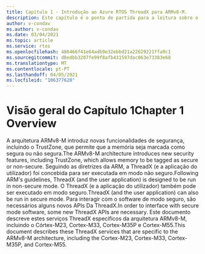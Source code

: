 ```yaml
---
title: Capítulo 1 - Introdução ao Azure RTOS ThreadX para ARMv8-M.
description: Este capítulo é o ponto de partida para a leitura sobre o Azure RTOS ThreadX Addendum para ARMv8-M.
author: v-condav
ms.author: v-condav
ms.date: 03/04/2021
ms.topic: article
ms.service: rtos
ms.openlocfilehash: 486466f41e64adb9e32ebbd21a22629221ffa9c1
ms.sourcegitcommit: d8edbb3207fe99f8afb431597dac063e73383e68
ms.translationtype: MT
ms.contentlocale: pt-PT
ms.lasthandoff: 04/05/2021
ms.locfileid: "106377628"
---
```

# <a name="chapter-1--overview"></a><span data-ttu-id="93ce7-103">Visão geral do Capítulo 1</span><span class="sxs-lookup"><span data-stu-id="93ce7-103">Chapter 1  Overview</span></span>

<span data-ttu-id="93ce7-104">A arquitetura ARMv8-M introduz novas funcionalidades de segurança, incluindo o TrustZone, que permite que a memória seja marcada como segura ou não segura.</span><span class="sxs-lookup"><span data-stu-id="93ce7-104">The ARMv8-M architecture introduces new security features, including TrustZone, which allows memory to be tagged as secure or non-secure.</span></span> <span data-ttu-id="93ce7-105">Seguindo as diretrizes da ARM, a ThreadX (e a aplicação do utilizador) foi concebida para ser executada em modo não seguro.</span><span class="sxs-lookup"><span data-stu-id="93ce7-105">Following ARM's guidelines, ThreadX (and the user application) is designed to be run in non-secure mode.</span></span> <span data-ttu-id="93ce7-106">O ThreadX (e a aplicação do utilizador) também pode ser executado em modo seguro.</span><span class="sxs-lookup"><span data-stu-id="93ce7-106">ThreadX (and the user application) can also be run in secure mode.</span></span> <span data-ttu-id="93ce7-107">Para interagir com o software de modo seguro, são necessários alguns novos APIs Da ThreadX.</span><span class="sxs-lookup"><span data-stu-id="93ce7-107">In order to interface with secure mode software, some new ThreadX APIs are necessary.</span></span> <span data-ttu-id="93ce7-108">Este documento descreve estes serviços ThreadX específicos da arquitetura ARMv8-M, incluindo o Córtex-M23, Cortex-M33, Cortex-M35P e Cortex-M55.</span><span class="sxs-lookup"><span data-stu-id="93ce7-108">This document describes these ThreadX services that are specific to the ARMv8-M architecture, including the Cortex-M23, Cortex-M33, Cortex-M35P, and Cortex-M55.</span></span>
